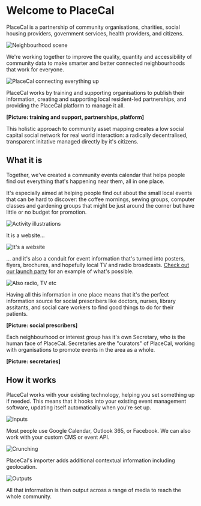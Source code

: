 # Welcome to PlaceCal

PlaceCal is a partnership of community organisations, charities, social housing providers, government services, health providers, and citizens. 

![Neighbourhood scene](https://placecal.org/assets/presentation/desktop/std-6-ad7612ff48a04e768458efb0bd215ceffc6feb4f55f4a76381217532ae5ea2c6.png)

We're working together to improve the quality, quantity and accessibility of community data to make smarter and better connected neighbourhoods that work for everyone.

![PlaceCal connecting everything up](https://placecal.org/assets/presentation/desktop/std-7-e138a7da65c84b34ccbeea69d859041a4cdd8114675f550f9d984b57728dd3e4.png)

PlaceCal works by training and supporting organisations to publish their information, creating and supporting local resident-led partnerships, and providing the PlaceCal platform to manage it all.

**[Picture: training and support, partnerships, platform]**

This holistic approach to community asset mapping creates a low social capital social network for real world interaction: a radically decentralised, transparent initative managed directly by it's citizens.

## What it is

Together, we've created a community events calendar that helps people find out everything that's happening near them, all in one place. 

It's especially aimed at helping people find out about the small local events that can be hard to discover: the coffee mornings, sewing groups, computer classes and gardening groups that might be just around the corner but have little or no budget for promotion.

![Activity illustrations](https://placecal.org/assets/presentation/desktop/std-0-0a0fecaf098f631b0c4aa48ddc69e010033320fb39a10aacb2f9bb188425a7d7.png)

It is a website…

![It's a website](https://placecal.org/assets/presentation/desktop/std-1-dcc7cd4e963ecf86e80f22914c4cd693bcc0da25128e4d6187a1c6683c94f233.png)

… and it's also a conduit for event information that's turned into posters, flyers, brochures, and hopefully local TV and radio broadcasts. [Check out our launch party](https://placecal.org/winter2017) for an example of what's possible.

![Also radio, TV etc](https://placecal.org/assets/presentation/desktop/std-2-429554ff786838974f7d0b2f7f3a909aed6aff299285be4af0aaa0dcbcd028fd.png)

Having all this information in one place means that it's the perfect information source for social prescribers like doctors, nurses, library assitants, and social care workers to find good things to do for their patients.

**[Picture: social prescribers]**

Each neighbourhood or interest group has it's own Secretary, who is the human face of PlaceCal. Secretaries are the "curators" of PlaceCal, working with organisations to promote events in the area as a whole.

**[Picture: secretaries]**


## How it works  

PlaceCal works with your existing technology, helping you set something up if needed. This means that it hooks into your existing event management software, updating itself automatically when you're set up.

![Inputs](https://placecal.org/assets/presentation/desktop/std-3-93fd59dcc08ac168782e877e563690a135880835d95084ea5d000ba7c241db46.png)

Most people use Google Calendar, Outlook 365, or Facebook. We can also work with your custom CMS or event API.

![Crunching](https://placecal.org/assets/presentation/desktop/std-4-59c501796db4ad38d22a842288c0003aa723ea7cb39774767983052fd7f991e2.png)

PlaceCal's importer adds additional contextual information including geolocation.

![Outputs](https://placecal.org/assets/presentation/desktop/std-5-cd71732e783aca053de069b45effd76626f654d5a916b01350e80ea11b784e37.png)

All that information is then output across a range of media to reach the whole community.
